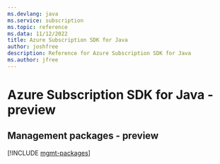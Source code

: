```yaml
---
ms.devlang: java
ms.service: subscription
ms.topic: reference
ms.data: 11/12/2022
title: Azure Subscription SDK for Java
author: joshfree
description: Reference for Azure Subscription SDK for Java
ms.author: jfree
---
```

# Azure Subscription SDK for Java - preview

## Management packages - preview
[!INCLUDE [mgmt-packages](subscription-mgmt-index.md)]